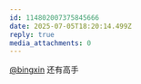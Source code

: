 ```yaml
---
id: 114802007375845666
date: 2025-07-05T18:20:14.499Z
reply: true
media_attachments: 0
---
```


[@bingxin](https://baka.ink/@bingxin) 还有高手

